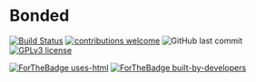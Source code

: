 # Bonded
[![Build Status](https://travis-ci.org/joydeycdvs/Bonded.png?branch=master)](https://travis-ci.org/joydeycdvs/Bonded)
[![contributions welcome](https://img.shields.io/badge/contributions-welcome-brightgreen.svg?style=flat)](https://github.com/joydeycdvs/Bonded/issues)
![GitHub last commit](https://img.shields.io/github/last-commit/joydeycdvs/Bonded)
[![GPLv3 license](https://img.shields.io/badge/License-GPLv3-blue.svg)](http://perso.crans.org/besson/LICENSE.html)

[![ForTheBadge uses-html](http://ForTheBadge.com/images/badges/uses-html.svg)](http://ForTheBadge.com)
[![ForTheBadge built-by-developers](http://ForTheBadge.com/images/badges/built-by-developers.svg)](https://GitHub.com/joydeycdvs/)
